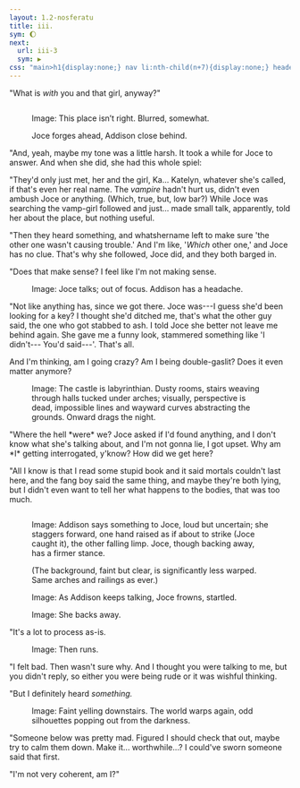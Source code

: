 ```yaml
---
layout: 1.2-nosferatu
title: iii.
sym: 🌔︎
next:
  url: iii-3
  sym: ▶
css: "main>h1{display:none;} nav li:nth-child(n+7){display:none;} header h2{color:#404040;} main,figcaption{text-align:center;} p,figcaption{max-width:425px;} #away figure{margin:3em auto;} .i{font-style:italic;} .i em{font-style:normal;}"
---
```

"What is *with* you and that girl, anyway?"

<figure><img src="{%include url.html%}/assets/img/au/3-10.png" alt=""/>
<figcaption><p><span class="x">Image: </span>This place isn’t right. Blurred, somewhat.</p><p>Joce forges ahead, Addison close behind.</p></figcaption></figure>

<div class="i" markdown="1">
"And, yeah, maybe my tone was a little harsh. It took a while for Joce to answer. And when she did, she had this whole spiel:

"They'd only just met, her and the girl, Ka... Katelyn, whatever she's called, if that's even her real name. The *vampire* hadn't hurt us, didn't even ambush Joce or anything. (Which, true, but, low bar?) While Joce was searching the vamp-girl followed and just... made small talk, apparently, told her about the place, but nothing useful.

"Then they heard something, and whatshername left to make sure 'the other one wasn't causing trouble.' And I'm like, '*Which* other one,' and Joce has no clue. That's why she followed, Joce did, and they both barged in.

"Does that make sense? I feel like I'm not making sense.
</div>

<figure><img src="{%include url.html%}/assets/img/au/3-11.png" alt=""/>
<figcaption><span class="x">Image: </span>Joce talks; out of focus. Addison has a headache.</figcaption></figure>

<div class="i" markdown="1">
"Not like anything has, since we got there. Joce was---I guess she'd been looking for a key? I thought she'd ditched me, that's what the other guy said, the one who got stabbed to ash. I told Joce she better not leave me behind again. She gave me a funny look, stammered something like 'I didn't--- You'd said---'. That's all.

And I'm thinking, am I going crazy? Am I being double-gaslit? Does it even matter anymore?
</div>

<figure><img src="{%include url.html%}/assets/img/au/3-12.png" alt=""/>
<figcaption><span class="x">Image: </span>The castle is labyrinthian. Dusty rooms, stairs weaving through halls tucked under arches; visually, perspective is dead, impossible lines and wayward curves abstracting the grounds. <span class="block">Onward drags the night.</span></figcaption></figure>

<div class="i" markdown="1">
"Where the hell *were* we? Joce asked if I'd found anything, and I don't know what she's talking about, and I'm not gonna lie, I got upset. Why am *I* getting interrogated, y'know? How did we get here?

"All I know is that I read some stupid book and it said mortals couldn't last here, and the fang boy said the same thing, and maybe they're both lying, but I didn't even want to tell her what happens to the bodies, that was too much.
</div>

<figure><img src="{%include url.html%}/assets/img/au/3-13.png" alt=""/>
<figcaption><p><span class="x">Image: </span>Addison says something to Joce, loud but uncertain; she staggers forward, one hand raised as if about to strike (Joce caught it), the other falling limp. Joce, though backing away, has a firmer stance.</p><p>(The background, faint but clear, is significantly less warped. Same arches and railings as ever.)</p></figcaption></figure>

<figure><img src="{%include url.html%}/assets/img/au/3-14.png" alt=""/>
<figcaption><span class="x">Image: </span>As Addison keeps talking, Joce frowns, startled.</figcaption></figure>

<figure><img src="{%include url.html%}/assets/img/au/3-15.png" alt=""/>
<figcaption><span class="x">Image: </span>She backs away.</figcaption></figure>

<div class="i" markdown="1">
"It's a lot to process as-is.
</div>

<figure><img src="{%include url.html%}/assets/img/au/3-16.png" alt=""/>
<figcaption><span class="x">Image: </span>Then runs.</figcaption></figure>

<div class="i" markdown="1">
"I felt bad. Then wasn't sure why. And I thought you were talking to me, but you didn't reply, so either you were being rude or it was wishful thinking.

"But I definitely heard *something.*
</div>

<figure><img src="{%include url.html%}/assets/img/au/3-17.png" alt=""/>
<figcaption><span class="x">Image: </span>Faint yelling downstairs. The world warps again, odd silhouettes popping out from the darkness.</figcaption></figure>

<div class="i" markdown="1">
"Someone below was pretty mad. Figured I should check that out, maybe try to calm them down. Make it... worthwhile...? I could've sworn someone said that first.

"I'm not very coherent, am I?"
</div>